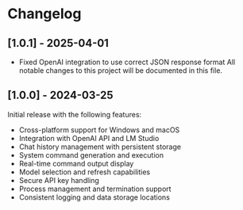 # Changelog


## [1.0.1] - 2025-04-01

- Fixed OpenAI integration to use correct JSON response format
All notable changes to this project will be documented in this file.

## [1.0.0] - 2024-03-25

Initial release with the following features:

- Cross-platform support for Windows and macOS
- Integration with OpenAI API and LM Studio
- Chat history management with persistent storage
- System command generation and execution
- Real-time command output display
- Model selection and refresh capabilities
- Secure API key handling
- Process management and termination support
- Consistent logging and data storage locations 